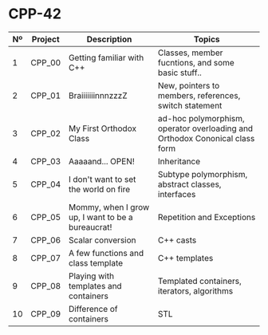 # CPP-42

|  Nº | Project | Description | Topics |
|-----|---------|-------------|--------|
|  1  | CPP_00 | Getting familiar with C++       | Classes, member fucntions, and some basic stuff.. |
|  2  | CPP_01 | BraiiiiiiinnnzzzZ | New, pointers to members, references, switch statement	 | |
|  3  | CPP_02 | My First Orthodox Class      | ad-hoc polymorphism, operator overloading and Orthodox Cononical class form |
|  4  | CPP_03 | Aaaaand... OPEN!      | Inheritance |
|  5  | CPP_04 | I don't want to set the world on fire       | Subtype polymorphism, abstract classes, interfaces |
|  6  | CPP_05 | Mommy, when I grow up, I want to be a bureaucrat!       | Repetition and Exceptions |
|  7  | CPP_06 | Scalar conversion       | C++ casts  |
|  8  | CPP_07 | A few functions and class template       | C++ templates   |
|  9  | CPP_08 | Playing with templates and containers      | Templated containers, iterators, algorithms    |
|  10  | CPP_09 | Difference of containers     | STL |
